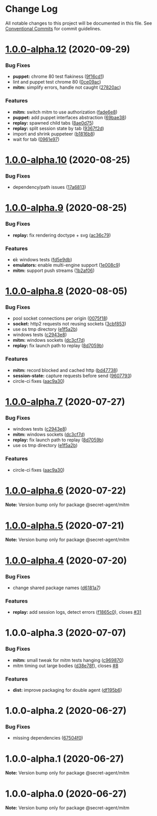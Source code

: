 # Change Log

All notable changes to this project will be documented in this file.
See [Conventional Commits](https://conventionalcommits.org) for commit guidelines.

# [1.0.0-alpha.12](https://github.com/ulixee/secret-agent/compare/v1.0.0-alpha.11...v1.0.0-alpha.12) (2020-09-29)


### Bug Fixes

* **puppet:** chrome 80 test flakiness ([9f16cd1](https://github.com/ulixee/secret-agent/commit/9f16cd1993e0bd038f748b2b986bd69a311b11f6))
* lint and puppet test chrome 80 ([0ce09ac](https://github.com/ulixee/secret-agent/commit/0ce09ac71e3f9a9a802ba90f9c7aab9021f07e5c))
* **mitm:** simplify errors, handle not caught ([27820ac](https://github.com/ulixee/secret-agent/commit/27820ac784771b4c58e3f07bd96f15209f82f28c))


### Features

* **mitm:** switch mitm to use authorization ([fade6e8](https://github.com/ulixee/secret-agent/commit/fade6e81d58d947c03a7b54e37a887bbc0bba5a2))
* **puppet:** add puppet interfaces abstraction ([69bae38](https://github.com/ulixee/secret-agent/commit/69bae38a03afaae3455de2a4928abd13031af662))
* **replay:** spawned child tabs ([8ae0d75](https://github.com/ulixee/secret-agent/commit/8ae0d754a8e263a6cae20815338532da84906a7b))
* **replay:** split session state by tab ([9367f2d](https://github.com/ulixee/secret-agent/commit/9367f2d8796fda709bc8185374a5e07d4b6f78ab))
* import and shrink puppeteer ([b1816b8](https://github.com/ulixee/secret-agent/commit/b1816b8f7b1a60edd456626e3c818e4ebe3c022f))
* wait for tab ([0961e97](https://github.com/ulixee/secret-agent/commit/0961e97ecc4418c21536be92e1f3787aa1692117))





# [1.0.0-alpha.10](https://github.com/ulixee/secret-agent/compare/v1.0.0-alpha.9...v1.0.0-alpha.10) (2020-08-25)


### Bug Fixes

* dependency/path issues ([17a6813](https://github.com/ulixee/secret-agent/commit/17a681335a3cd28cf7a668f5efd58229fa1cc59e))





# [1.0.0-alpha.9](https://github.com/ulixee/secret-agent/compare/v1.0.0-alpha.8...v1.0.0-alpha.9) (2020-08-25)


### Bug Fixes

* **replay:** fix rendering doctype + svg ([ac36c79](https://github.com/ulixee/secret-agent/commit/ac36c791c9d3611874900c65e8180b7daa1ed232))


### Features

* **ci:** windows tests ([fd5e9db](https://github.com/ulixee/secret-agent/commit/fd5e9dbd2bdd1ac4fcba94f46e8cba4eb2ce7319))
* **emulators:** enable multi-engine support ([1e008c9](https://github.com/ulixee/secret-agent/commit/1e008c9fe26c977ebf85c665d0891023342a58b5))
* **mitm:** support push streams ([1b2af06](https://github.com/ulixee/secret-agent/commit/1b2af0655445929ac1f4fb8dcac011b9623a75d4))





# [1.0.0-alpha.8](https://github.com/ulixee/secret-agent/compare/v1.0.0-alpha.6...v1.0.0-alpha.8) (2020-08-05)


### Bug Fixes

* pool socket connections per origin ([0075f18](https://github.com/ulixee/secret-agent/commit/0075f18a64a2761f0979c072e42958002664b2df))
* **socket:** http2 requests not reusing sockets ([3cbf853](https://github.com/ulixee/secret-agent/commit/3cbf8531589536c763525086cfea407c3435ca9b))
* use os tmp directory ([e1f5a2b](https://github.com/ulixee/secret-agent/commit/e1f5a2b7e63470b626ed906170b5c0337f5e0c43))
* windows tests ([c2943e8](https://github.com/ulixee/secret-agent/commit/c2943e844d53c11f829baed60c449604e81544c8))
* **mitm:** windows sockets ([dc3cf7d](https://github.com/ulixee/secret-agent/commit/dc3cf7df9dc6ad829ed21323cb8a7ab6a2cbf9b7))
* **replay:** fix launch path to replay ([8d7059b](https://github.com/ulixee/secret-agent/commit/8d7059b476ea65b440b18f6e8fe59ecc6ba95bd3))


### Features

* **mitm:** record blocked and cached http ([bd47738](https://github.com/ulixee/secret-agent/commit/bd47738e010c962e529a048d4ee33211d67a6d8f))
* **session-state:** capture requests before send ([9607793](https://github.com/ulixee/secret-agent/commit/960779370fa439d1c173e855bb8bdf907de9abc6))
* circle-ci fixes ([aac9a30](https://github.com/ulixee/secret-agent/commit/aac9a30a3d9b6352e2e845cc2cd4ac6eca6bdd7a))





# [1.0.0-alpha.7](https://github.com/ulixee/secret-agent/compare/v1.0.0-alpha.6...v1.0.0-alpha.7) (2020-07-27)


### Bug Fixes

* windows tests ([c2943e8](https://github.com/ulixee/secret-agent/commit/c2943e844d53c11f829baed60c449604e81544c8))
* **mitm:** windows sockets ([dc3cf7d](https://github.com/ulixee/secret-agent/commit/dc3cf7df9dc6ad829ed21323cb8a7ab6a2cbf9b7))
* **replay:** fix launch path to replay ([8d7059b](https://github.com/ulixee/secret-agent/commit/8d7059b476ea65b440b18f6e8fe59ecc6ba95bd3))
* use os tmp directory ([e1f5a2b](https://github.com/ulixee/secret-agent/commit/e1f5a2b7e63470b626ed906170b5c0337f5e0c43))


### Features

* circle-ci fixes ([aac9a30](https://github.com/ulixee/secret-agent/commit/aac9a30a3d9b6352e2e845cc2cd4ac6eca6bdd7a))





# [1.0.0-alpha.6](https://github.com/ulixee/secret-agent/compare/v1.0.0-alpha.5...v1.0.0-alpha.6) (2020-07-22)

**Note:** Version bump only for package @secret-agent/mitm





# [1.0.0-alpha.5](https://github.com/ulixee/secret-agent/compare/v1.0.0-alpha.4...v1.0.0-alpha.5) (2020-07-21)

**Note:** Version bump only for package @secret-agent/mitm





# [1.0.0-alpha.4](https://github.com/ulixee/secret-agent/compare/v1.0.0-alpha.3...v1.0.0-alpha.4) (2020-07-20)


### Bug Fixes

* change shared package names ([d6181a7](https://github.com/ulixee/secret-agent/commit/d6181a75a0387797177eb9aa2f71553bb7d31432))


### Features

* **replay:** add session logs, detect errors ([f1865c0](https://github.com/ulixee/secret-agent/commit/f1865c0aef38f6722bbcdee0244288f0f6040c5a)), closes [#31](https://github.com/ulixee/secret-agent/issues/31)





# 1.0.0-alpha.3 (2020-07-07)


### Bug Fixes

* **mitm:** small tweak for mitm tests hanging ([c969870](https://github.com/ulixee/secret-agent/commit/c969870dc2f86fc107f5cc9b342b36b831ac906a))
* mitm timing out large bodies ([d38e78f](https://github.com/ulixee/secret-agent/commit/d38e78ff0536996eefa32eb6aace848a06350f53)), closes [#8](https://github.com/ulixee/secret-agent/issues/8)


### Features

* **dist:** improve packaging for double agent ([df195b6](https://github.com/ulixee/secret-agent/commit/df195b630b90aea343e4bd3005d41b34c4d5431a))





# 1.0.0-alpha.2 (2020-06-27)


### Bug Fixes

* missing dependencies ([67504f0](https://github.com/ulixee/secret-agent/commit/67504f0f070f35ded261ec3c9734d60422b75a96))





# 1.0.0-alpha.1 (2020-06-27)

**Note:** Version bump only for package @secret-agent/mitm





# 1.0.0-alpha.0 (2020-06-27)

**Note:** Version bump only for package @secret-agent/mitm
